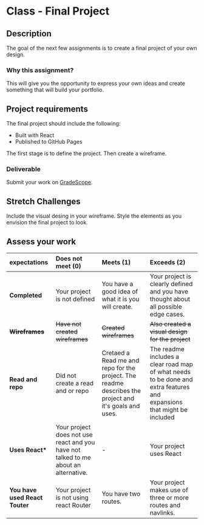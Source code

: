 # Class - Final Project

## Description 

The goal of the next few assignments is to create a final project of your own design. 

### Why this assignment?

This will give you the opportunity to express your own ideas and create something that will build your portfolio. 

## Project requirements

The final project should include the following: 

- Built with React
- Published to GitHub Pages

The first stage is to define the project. Then create a wireframe.

### Deliverable

Submit your work on [GradeScope](https://www.gradescope.com/courses/202953). 

## Stretch Challenges 

Include the visual desing in your wireframe. Style the elements as you envision the final project to look. 

## Assess your work

| expectations | Does not meet (0) | Meets (1) | Exceeds (2) |
|:-------------|:------------------|:----------|:------------|
| **Completed** | Your project is not defined | You have a good idea of what it is you will create. | Your project is clearly defined and you have thought about all possible edge cases. |
| ~~**Wireframes**~~ | ~~Have not created wireframes~~ | ~~Created wireframes~~ | ~~Also created a visual design for the project~~ |
| **Read and repo** | Did not create a read and or repo | Cretaed a Read me and repo for the project. The readme describes the project and it's goals and uses. | The readme includes a clear road map of what needs to be done and extra features and expansions that might be included |
| __Uses React*__| Your project does not use react and you have not talked to me about an alternative.  | - | Your project uses React |
| **You have used React Touter** | Your project is not using react Router | You have two routes. | Your project makes use of three or more routes and navlinks. |
 
